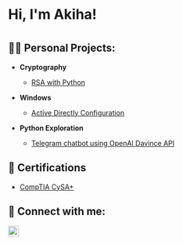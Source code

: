 <h1>Hi, I'm Akiha!<h1>
<h2>👨‍💻 Personal Projects:</h2>

- <b>Cryptography</b>
  - [RSA with Python](https://github.com/akhkusu/RSA-with-python)

- <b>Windows</b>
  - [Active Directly Configuration](https://github.com/akhkusu/Active-Directly-Configuration-Lab)
  
- <b>Python Exploration</b>
  - [Telegram chatbot using OpenAI Davince API](https://github.com/akhkusu/Akigpt)
 
 


<h2>🧾 Certifications</h2>

- [CompTIA CySA+](https://www.credly.com/earner/earned/badge/a8c4830f-fd53-451f-abdc-5f9e04b6a0ce)

<h2> 🤳 Connect with me:</h2>

[<img align="left" alt="aki | LinkedIn" width="22px" src="https://cdn.jsdelivr.net/npm/simple-icons@v3/icons/linkedin.svg" />][linkedin]



[linkedin]: https://ee.linkedin.com/in/akiha-kusumoto

